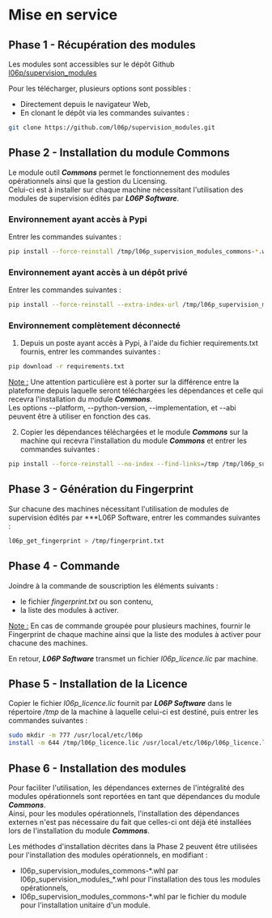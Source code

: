 # Mise en service

## Phase 1 - Récupération des modules

Les modules sont accessibles sur le dépôt Github [l06p/supervision_modules](https://github.com/l06p/ "Dépôt L06P Supervision Modules")

Pour les télécharger, plusieurs options sont possibles : 

  * Directement depuis le navigateur Web,
  * En clonant le dépôt via les commandes suivantes : 
  ```bash 
  git clone https://github.com/l06p/supervision_modules.git
  ```

## Phase 2 - Installation du module Commons

Le module outil ***Commons*** permet le fonctionnement des modules opérationnels ainsi que la gestion du Licensing.  
Celui-ci est à installer sur chaque machine nécessitant l'utilisation des modules de supervision édités par ***L06P Software***.

### Environnement ayant accès à Pypi

Entrer les commandes suivantes :
```bash
pip install --force-reinstall /tmp/l06p_supervision_modules_commons-*.whl
```

### Environnement ayant accès à un dépôt privé

Entrer les commandes suivantes :
```bash
pip install --force-reinstall --extra-index-url /tmp/l06p_supervision_modules_commons-*.whl
```

### Environnement complètement déconnecté

  1. Depuis un poste ayant accès à Pypi, à l'aide du fichier requirements.txt fournis, entrer les commandes suivantes :
```bash
pip download -r requirements.txt
```
<u>Note :</u> Une attention particulière est à porter sur la différence entre la plateforme depuis laquelle seront téléchargées les dépendances et celle qui recevra l'installation du module ***Commons***.  
Les options --platform, --python-version, --implementation, et --abi peuvent être à utiliser en fonction des cas.

  2. Copier les dépendances téléchargées et le module ***Commons*** sur la machine qui recevra l'installation du module ***Commons*** et entrer les commandes suivantes :
```bash
pip install --force-reinstall --no-index --find-links=/tmp /tmp/l06p_supervision_modules_commons-*.whl
```

## Phase 3 - Génération du Fingerprint

Sur chacune des machines nécessitant l'utilisation de modules de supervision édités par ***L06P Software, entrer les commandes suivantes :
```bash
l06p_get_fingerprint > /tmp/fingerprint.txt
```

## Phase 4 - Commande

Joindre à la commande de souscription les éléments suivants : 
  
  * le fichier *fingerprint.txt* ou son contenu,
  * la liste des modules à activer.

<u>Note :</u> En cas de commande groupée pour plusieurs machines, fournir le Fingerprint de chaque machine ainsi que la liste des modules à activer pour chacune des machines.

En retour, ***L06P Software*** transmet un fichier *l06p_licence.lic* par machine.

## Phase 5 - Installation de la Licence

Copier le fichier *l06p_licence.lic* fournit par ***L06P Software*** dans le répertoire */tmp* de la machine à laquelle celui-ci est destiné, puis entrer les commandes suivantes :
```bash
sudo mkdir -m 777 /usr/local/etc/l06p
install -m 644 /tmp/l06p_licence.lic /usr/local/etc/l06p/l06p_licence.lic
```

## Phase 6 - Installation des modules

Pour faciliter l'utilisation, les dépendances externes de l'intégralité des modules opérationnels sont reportées en tant que dépendances du module ***Commons***.  
Ainsi, pour les modules opérationnels, l'installation des dépendances externes n'est pas nécessaire du fait que celles-ci ont déjà été installées lors de l'installation du module ***Commons***.  

Les méthodes d'installation décrites dans la Phase 2 peuvent être utilisées pour l'installation des modules opérationnels, en modifiant :
  * l06p_supervision_modules_commons-\*.whl par l06p_supervision_modules_\*.whl pour l'installation des tous les modules opérationnels,
  * l06p_supervision_modules_commons-\*.whl par le fichier du module pour l'installation unitaire d'un module.